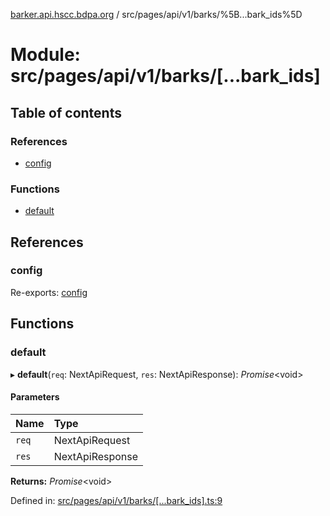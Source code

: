 [barker.api.hscc.bdpa.org][1] / src/pages/api/v1/barks/%5B...bark_ids%5D

# Module: src/pages/api/v1/barks/\[...bark_ids]

## Table of contents

### References

- [config][2]

### Functions

- [default][3]

## References

### config

Re-exports: [config][4]

## Functions

### default

▸ **default**(`req`: NextApiRequest, `res`: NextApiResponse): _Promise_\<void>

#### Parameters

| Name  | Type            |
| :---- | :-------------- |
| `req` | NextApiRequest  |
| `res` | NextApiResponse |

**Returns:** _Promise_\<void>

Defined in: [src/pages/api/v1/barks/\[...bark_ids\].ts:9][5]

[1]: ../README.md
[2]: src_pages_api_v1_barks_____bark_ids_.md#config
[3]: src_pages_api_v1_barks_____bark_ids_.md#default
[4]: src_backend_middleware.md#config

[5]:
https://github.com/nhscc/barker.api.hscc.bdpa.org/blob/37281dd/src/pages/api/v1/barks/[...bark_ids].ts#L9
